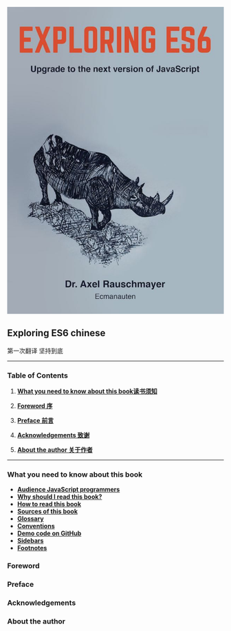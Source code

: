 ![Exploring ES6 cover](./cover.jpg)

## Exploring ES6 chinese


  第一次翻译 坚持到底

---

### Table of Contents
1. **[What you need to know about this book读书须知](#What-you-need-to-know-about-this-book)**

2. **[Foreword 序](#Foreword)**
3. **[Preface 前言](#Preface)**
4. **[Acknowledgements 致谢](#Acknowledgements)**
5. **[About the author 关于作者](#About-the-author)**








---

### What you need to know about this book

  * **[Audience JavaScript programmers](#Audience:-JavaScript-programmers)**
  * **[Why should I read this book?](#Why-should-I-read-this-book)**
  * **[How to read this book](#How-to-read-this-book)**
  * **[Sources of this book](#Sources-of-this-book)**
  * **[Glossary](#Glossary)**
  * **[Conventions](#Conventions)**
  * **[Demo code on GitHub](#Demo-code-on-GitHub)**
  * **[Sidebars](#Sidebars)**
  * **[Footnotes](#Footnotes)**

### Foreword
### Preface
### Acknowledgements
### About the author
